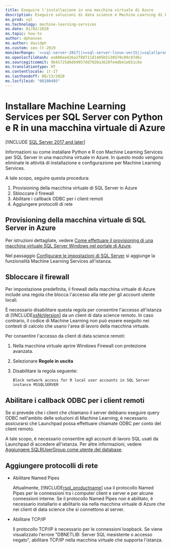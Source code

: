 ```yaml
---
title: Eseguire l'installazione in una macchina virtuale di Azure
description: Eseguire soluzioni di data science e Machine Learning di Python e R con Machine Learning Services per SQL Server in una macchina virtuale nel cloud di Azure.
ms.prod: sql
ms.technology: machine-learning-services
ms.date: 01/02/2020
ms.topic: how-to
author: dphansen
ms.author: davidph
ms.custom: seo-lt-2019
monikerRange: '>=sql-server-2017||>=sql-server-linux-ver15||=sqlallproducts-allversions'
ms.openlocfilehash: ea886eed26a2f88711d1405b5130570c09c87d6c
ms.sourcegitcommit: 9b41725d6db9957dd7928a3620fe4db41eb51c6e
ms.translationtype: HT
ms.contentlocale: it-IT
ms.lasthandoff: 08/13/2020
ms.locfileid: "88180495"
---
```

# <a name="install-sql-server-machine-learning-services-with-python-and-r-on-an-azure-virtual-machine"></a>Installare Machine Learning Services per SQL Server con Python e R in una macchina virtuale di Azure
[!INCLUDE [SQL Server 2017 and later](../../includes/applies-to-version/sqlserver2017.md)]

Informazioni su come installare Python e R con Machine Learning Services per SQL Server in una macchina virtuale in Azure. In questo modo vengono eliminate le attività di installazione e configurazione per Machine Learning Services.

A tale scopo, seguire questa procedura:

1. Provisioning della macchina virtuale di SQL Server in Azure
1. Sbloccare il firewall
1. Abilitare i callback ODBC per i client remoti
1. Aggiungere protocolli di rete

## <a name="provision-sql-server-virtual-machine-in-azure"></a>Provisioning della macchina virtuale di SQL Server in Azure

Per istruzioni dettagliate, vedere [Come effettuare il provisioning di una macchina virtuale SQL Server Windows nel portale di Azure](https://docs.microsoft.com/azure/virtual-machines/windows/sql/virtual-machines-windows-portal-sql-server-provision). 

Nel passaggio [Configurare le impostazioni di SQL Server](https://docs.microsoft.com/azure/virtual-machines/windows/sql/virtual-machines-windows-portal-sql-server-provision#3-configure-sql-server-settings) si aggiunge la funzionalità Machine Learning Services all'istanza.

<a name="firewall"></a>

## <a name="unblock-the-firewall"></a>Sbloccare il firewall

Per impostazione predefinita, il firewall della macchina virtuale di Azure include una regola che blocca l'accesso alla rete per gli account utente locali.

È necessario disabilitare questa regola per consentire l'accesso all'istanza di [!INCLUDE[ssNoVersion](../../includes/ssnoversion-md.md)] da un client di data science remoto.  In caso contrario, il codice di Machine Learning non può essere eseguito nei contesti di calcolo che usano l'area di lavoro della macchina virtuale.

Per consentire l'accesso da client di data science remoti:

1. Nella macchina virtuale aprire Windows Firewall con protezione avanzata.
2. Selezionare **Regole in uscita**
3. Disabilitare la regola seguente:
  
     `Block network access for R local user accounts in SQL Server instance MSSQLSERVER`
  
## <a name="enable-odbc-callbacks-for-remote-clients"></a>Abilitare i callback ODBC per i client remoti

Se si prevede che i client che chiamano il server debbano eseguire query ODBC nell'ambito delle soluzioni di Machine Learning, è necessario assicurarsi che Launchpad possa effettuare chiamate ODBC per conto del client remoto. 

A tale scopo, è necessario consentire agli account di lavoro SQL usati da Launchpad di accedere all'istanza. Per altre informazioni, vedere [Aggiungere SQLRUserGroup come utente del database](../security/create-a-login-for-sqlrusergroup.md).

<a name="network"></a>

## <a name="add-network-protocols"></a>Aggiungere protocolli di rete

+ Abilitare Named Pipes
  
  Attualmente, [!INCLUDE[rsql_productname](../../includes/rsql-productname-md.md)] usa il protocollo Named Pipes per le connessioni tra i computer client e server e per alcune connessioni interne. Se il protocollo Named Pipes non è abilitato, è necessario installarlo e abilitarlo sia nella macchina virtuale di Azure che nei client di data science che si connettono al server.
  
+ Abilitare TCP/IP

  Il protocollo TCP/IP è necessario per le connessioni loopback. Se viene visualizzato l'errore "DBNETLIB: Server SQL inesistente o accesso negato", abilitare TCP/IP nella macchina virtuale che supporta l'istanza.